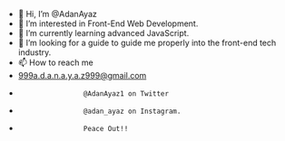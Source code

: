 - 👋 Hi, I’m @AdanAyaz
- 👀 I’m interested in Front-End Web Development.
- 🌱 I’m currently learning advanced JavaScript.
- 💞️ I’m looking for a guide to guide me properly into the front-end tech industry.
- 📫 How to reach me
- 999a.d.a.n.a.y.a.z999@gmail.com
-                     @AdanAyaz1 on Twitter
-                     @adan_ayaz on Instagram.
-                     Peace Out!!

<!---
AdanAyaz/AdanAyaz is a ✨ special ✨ repository because its `README.md` (this file) appears on your GitHub profile.
You can click the Preview link to take a look at your changes.
--->
